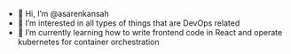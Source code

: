 - 👋 Hi, I’m @asarenkansah
- 👀 I’m interested in all types of things that are DevOps related
- 🌱 I’m currently learning how to write frontend code in React and operate kubernetes for container orchestration

<!---
asarenkansah/asarenkansah is a ✨ special ✨ repository because its `README.md` (this file) appears on your GitHub profile.
You can click the Preview link to take a look at your changes.
--->
